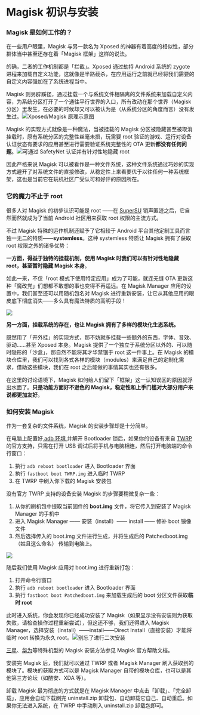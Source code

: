 # Magisk 初识与安装

### **Magisk 是如何工作的？** <a id="ss-H2-1551071250826"></a>

在一些用户眼里，Magisk 与另一款名为 Xposed 的神器有着高度的相似性，部分群体当中甚至还存在着「Magisk 框架」这样的说法。

的确，二者的工作机制都是「拦截」。Xposed 通过劫持 Android 系统的 zygote 进程来加载自定义功能，这就像是半路截杀，在应用运行之前就已经将我们需要的自定义内容强加在了系统进程当中。

Magisk 则另辟蹊径，通过挂载一个与系统文件相隔离的文件系统来加载自定义内容，为系统分区打开了一个通往平行世界的入口，所有改动在那个世界（Magisk 分区）里发生，在必要的时候却又可以被认为是（从系统分区的角度而言）没有发生过。![](https://cdn.sspai.com/2019/02/25/82c9c372a64d21dce9d813c2fe9dbd7f.png?imageView2/2/w/1120/q/90/interlace/1/ignore-error/1)Xposed/Magisk 原理示意图

Magisk 的实现方式就像是一种魔法，当被挂载的 Magisk 分区被隐藏甚至被取消挂载时，原有系统分区的完整性丝毫未损，玩需要 root 验证的游戏、运行对设备认证状态有要求的应用甚至进行需要验证系统完整性的 OTA 更新**都没有任何问题**。![](https://cdn.sspai.com/2019/02/25/f9ba127eb6c341faadf8fbb3df725572.jpeg?imageView2/2/w/1120/q/90/interlace/1/ignore-error/1)可通过 SafetyNet 认证并有针对性地隐藏 root

因此严格来说 Magisk 可以被看作是一种文件系统，这种文件系统通过巧妙的实现方式避开了对系统文件的直接修改，从稳定性上来看要优于以往任何一种系统框架，这也是当前它在玩机社区广受认可和好评的原因所在。

### 

### **它的魔力不止于 root** <a id="ss-H2-1551071255040"></a>

很多人对 Magisk 的初步认识可能是 root ——在 [SuperSU](https://sspai.com/post/27521) 销声匿迹之后，它自然而然就成为了当前 Android 社区用来获取 root 权限的主流方式。

不过 Magisk 特殊的运作机制还赋予了它相较于 Android 平台其他定制工具而言独一无二的特质——**systemless**。这种 systemless 特质让 Magisk 拥有了获取 root 权限之外的诸多优势：

**一方面，得益于独特的挂载机制，使用 Magisk 时我们可以有针对性地隐藏 root，甚至暂时隐藏 Magisk 本身**。

如此一来，不仅「root 模式下使用特定应用」成为了可能，就连无缝 OTA 更新这种「魔改党」们想都不敢想的事也变得不再遥远。在 Magisk Manager 应用的设置中，我们甚至还可以用随机包名对 Magisk 进行重新安装，让它从其他应用的眼皮底下彻底消失——多么具有魔法特质的高明手段！

![](https://cdn.sspai.com/2019/01/21/eb3e071124501d6c8fcd7a2aa7107693.jpeg?imageView2/2/w/1120/q/90/interlace/1/ignore-error/1)

**另一方面，挂载系统的存在，也让 Magisk 拥有了多样的模块化生态系统。**  


既然用了「开外挂」的实现方式，那不妨就多挂载一些额外的东西，字体、音效、驱动……甚至 Xposed 本身。Magisk 提供了一个独立于系统分区以外的、可以随时隐形的「沙盒」，那自然不能将其才华禁锢于 root 这一件事上。在 Magisk 的模块仓库里，我们可以找到各式各样的模块（modules）来满足自己的定制化需求，借助这些模块，我们在 root 之后能做的事情其实也还有很多。

在这里的讨论语境下，Magisk 如何给人们留下「框架」这一认知误区的原因就浮出水面了。**只是功能方面好不逊色的 Magisk，稳定性和上手门槛对大部分用户来说都更加友好**。

### 

### **如何安装 Magisk** <a id="ss-H2-1551071306252"></a>

作为一套复杂的文件系统，Magisk 的安装步骤却是十分简单。

在电脑上配置好[ adb 环境 ](../other/windows-cao-zuo-xi-tong-xia-de-adb-huan-jing-pei-zhi.md)并解开 Bootloader 锁后，如果你的设备有来自 [TWRP](https://twrp.me/Devices/) 的官方支持，只需在打开 USB 调试后将手机与电脑相连，然后打开电脑端的命令行窗口：

1. 执行 `adb reboot bootloader` 进入 Bootloader 界面
2. 执行 `fastboot boot TWRP.img` 进入临时 TWRP 
3. 在 TWRP 中刷入你下载的 Magisk 安装包

没有官方 TWRP 支持的设备安装 Magisk 的步骤要稍微复杂一些：

1. 从你的刷机包中提取当前固件的 **boot.img** 文件，将它传入到安装了 Magisk Manager 的手机中
2. 进入 Magisk Manager —— 安装（install）—— install —— 修补 boot 镜像文件
3. 然后选择传入的 boot.img 文件进行生成，并将生成后的 Patchedboot.img （姑且这么命名） 传输到电脑上。

![](https://cdn.sspai.com/2019/02/25/d6c6262e70528a1126015ce8e993c26c.gif?imageView2/2/w/1120/q/90/interlace/1/ignore-error/1)

随后我们使用 Magisk 应用对 boot.img 进行重新打包：

1. 打开命令行窗口
2. 执行 `adb reboot bootloader` 进入 Bootloader 界面
3. 执行 `fastboot boot Patchedboot.img` 来加载生成后的 boot 分区文件获取**临时 root**

此时进入系统，你会发现你已经成功安装了 Magisk（如果显示没有安装则为获取失败，请检查操作过程重新尝试），但这还不够，我们还得进入 Magisk Manager，选择安装（install）——install——Direct Install（直接安装）才能将临时 root 转换为永久 root。![](https://cdn.sspai.com/2019/02/25/410506b237682cbcde5545bc4d313bd4.gif?imageView2/2/w/1120/q/90/interlace/1/ignore-error/1)别忘了进行二次安装

[三星](https://topjohnwu.github.io/Magisk/install.html#samsung-system-as-root)、[华为](https://topjohnwu.github.io/Magisk/install.html#huawei)等特殊机型的 Magisk 安装方法参见 Magisk 官方帮助文档。

安装完 Magisk 后，我们就可以通过 TWRP 或者 Magisk Manager 刷入获取到的模块了。模块的获取方式可以是 Magisk Manager 自带的模块仓库，也可以是其他第三方论坛（如酷安、XDA 等）。  


卸载 Magisk 最为彻底的方式就是在 Magisk Manager 中点击「卸载」、「完全卸载」，应用会自动下载刷完 uninstall.zip 卸载包、自动卸载它自己、自动重启。如果你无法进入系统，在 TWRP 中手动刷入 uninstall.zip 卸载包即可。

